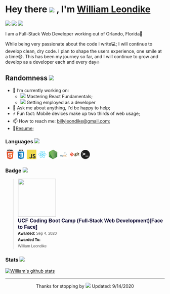 # Hey there <img src="https://emojis.slackmojis.com/emojis/images/1531849430/4246/blob-sunglasses.gif?1531849430" width="30"/> , I'm [William Leondike](https://wleondike.github.io/WilliamLeondike/)


<a href="https://github.com/wleondike/"><img src="https://img.shields.io/github/followers/wleondike?color=%234CC61E&label=GitHub%20Followers%20%3A"/></a>
<a href="https://github.com/wleondike?tab=repositories"><img src="https://badges.frapsoft.com/os/v2/open-source.svg?v=103"/></a>
<img src="http://views.whatilearened.today/views/github/wleondike/views.svg"/>

I am a Full-Stack Web Developer working out of Orlando, Florida🌴

While being very passionate about the code I write💻; I will continue to develop clean, dry code. I plan to shape the users experience, one smile at a time😄. This has been my journey so far, and I will continue to grow and develop as a developer each and every day🔥


## Randomness <img src="https://emojis.slackmojis.com/emojis/images/1498151468/2472/pug.gif?1498151468" width="20"/> 
- 🔭 I’m currently working on:
    - <img src="https://emojis.slackmojis.com/emojis/images/1473950148/1161/react.png?1473950148" width="15"/> Mastering React Fundamentals;
    - <img src="https://emojis.slackmojis.com/emojis/images/1492722353/2078/looking.gif?1492722353" width="15"/> Getting employed as a developer
- 💬 Ask me about anything, I'd be happy to help;
- ⚡ Fun fact: Mobile devices make up two thirds of web usage;
- 📫 How to reach me: billyleondike@gmail.com;
- 📝[Resume](https://docs.google.com/document/d/1-5KTcUkfxddZbwPTLD-VNzfAU5_ixpDAJDR1mzlfGCY/edit?usp=sharing);


### Languages <img src="https://emojis.slackmojis.com/emojis/images/1581480424/7795/vscode.png?1581480424" width="15"/>
<code><img height="30" src="https://raw.githubusercontent.com/github/explore/80688e429a7d4ef2fca1e82350fe8e3517d3494d/topics/html/html.png"></code>
<code><img height="30" src="https://raw.githubusercontent.com/github/explore/80688e429a7d4ef2fca1e82350fe8e3517d3494d/topics/css/css.png"></code>
<code><img height="30" src="https://raw.githubusercontent.com/github/explore/80688e429a7d4ef2fca1e82350fe8e3517d3494d/topics/javascript/javascript.png"></code>
<code><img height="30" src="https://raw.githubusercontent.com/github/explore/80688e429a7d4ef2fca1e82350fe8e3517d3494d/topics/react/react.png"></code>
<code><img height="30" src="https://raw.githubusercontent.com/github/explore/80688e429a7d4ef2fca1e82350fe8e3517d3494d/topics/nodejs/nodejs.png"></code>
<code><img height="30" src="https://raw.githubusercontent.com/github/explore/80688e429a7d4ef2fca1e82350fe8e3517d3494d/topics/mysql/mysql.png"></code>
<code><img height="30" src="https://raw.githubusercontent.com/github/explore/80688e429a7d4ef2fca1e82350fe8e3517d3494d/topics/git/git.png"></code>
<code><img height="30" src="https://raw.githubusercontent.com/github/explore/80688e429a7d4ef2fca1e82350fe8e3517d3494d/topics/terminal/terminal.png"></code>

### Badge <img src="https://emojis.slackmojis.com/emojis/images/1580695716/7679/verifybadge.png?1580695716" width="12"/>
<blockquote class="badgr-badge" style="font-family: Helvetica, Roboto, &quot;Segoe UI&quot;, Calibri, sans-serif;"><a href="https://api.badgr.io/public/assertions/dAIQ1BCIScaLUkQNcJIUWQ?identity__email=billyleondike%40gmail.com"><img width="120px" height="120px" src="https://api.badgr.io/public/assertions/dAIQ1BCIScaLUkQNcJIUWQ/image"></a><p class="badgr-badge-name" style="hyphens: auto; overflow-wrap: break-word; word-wrap: break-word;margin: 0; font-size: 16px; font-weight: 600; font-style: normal; font-stretch: normal; line-height: 1.25; letter-spacing: normal; text-align: left; color: #05012c;">UCF Coding Boot Camp (Full-Stack Web Development)[Face to Face]</p><p class="badgr-badge-date" style="margin: 0; font-size: 12px; font-style: normal; font-stretch: normal; line-height: 1.67; letter-spacing: normal; text-align: left; color: #555555;"><strong style="font-size: 12px; font-weight: bold; font-style: normal; font-stretch: normal; line-height: 1.67; letter-spacing: normal; text-align: left; color: #000;">Awarded:</strong> Sep 4, 2020</p><p class="badgr-badge-recipient" style="margin: 0; font-size: 12px; font-style: normal; font-stretch: normal; line-height: 1.67; letter-spacing: normal; text-align: left; color: #555555;"><strong style="font-size: 12px; font-weight: bold; font-style: normal; font-stretch: normal; line-height: 1.67; letter-spacing: normal; text-align: left; color: #000;">Awarded To:</strong><span style="display: block;"> William Leondike</span></p></blockquote>

### Stats <img src="https://emojis.slackmojis.com/emojis/images/1590587834/9224/workflow.png?1590587834" width="15"/>
[![William's github stats](https://github-readme-stats.vercel.app/api?username=wleondike&show_icons=true&title_color=fff&icon_color=79ff97&text_color=9f9f9f&bg_color=151515)](https://github.com/wleondike)

<hr> 

<p style="text-align: center;"> Thanks for stopping by <img src="https://emojis.slackmojis.com/emojis/images/1579215792/7546/pickle_rick.gif?1579215792" width="20"/> Updated: 9/14/2020 <p>

<!--
- 🔭 I’m currently working on ...
- 🌱 I’m currently learning ...
- 👯 I’m looking to collaborate on ...
- 🤔 I’m looking for help with ...
- 💬 Ask me about ...
- 📫 How to reach me: ...
- 😄 Pronouns: ...
-->

